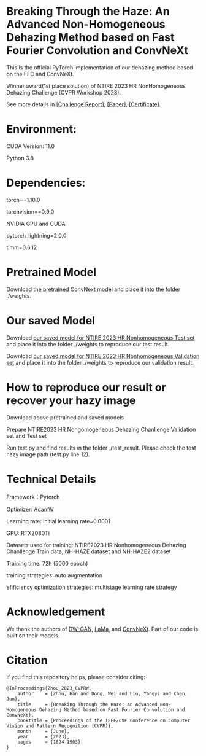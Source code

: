 # Breaking Through the Haze: An Advanced Non-Homogeneous Dehazing Method based on Fast Fourier Convolution and ConvNeXt 
This is the official PyTorch implementation of our dehazing method based on the FFC and ConvNeXt.

Winner award(1st place solution) of NTIRE 2023 HR NonHomogeneous Dehazing Challenge (CVPR Workshop 2023).

See more details in [[Challenge Report](https://openaccess.thecvf.com/content/CVPR2023W/NTIRE/papers/Ancuti_NTIRE_2023_HR_NonHomogeneous_Dehazing_Challenge_Report_CVPRW_2023_paper.pdf)], [[Paper](https://openaccess.thecvf.com/content/CVPR2023W/NTIRE/papers/Zhou_Breaking_Through_the_Haze_An_Advanced_Non-Homogeneous_Dehazing_Method_Based_CVPRW_2023_paper.pdf)], [[Certificate](https://drive.google.com/file/d/1VyAYLamCxugYw6jWT8SVbg82_z6BkNcZ/view?usp=drive_link)].

# Environment:

CUDA Version: 11.0

Python 3.8

# Dependencies:

torch==1.10.0

torchvision==0.9.0

NVIDIA GPU and CUDA

pytorch_lightning=2.0.0

timm=0.6.12


# Pretrained Model
Download [the pretrained ConvNext model](https://dl.fbaipublicfiles.com/convnext/convnext_xlarge_22k_1k_384_ema.pth) and place it into the folder ./weights. 

# Our saved Model
Download [our saved model for NTIRE 2023 HR Nonhomogeneous Test set](https://drive.google.com/file/d/1HfaVBTkBSU8sScFW30cv9XiOuXAmaByW/view?usp=sharing) and place it into the folder ./weights to reproduce our test result.

Download [our saved model for NTIRE 2023 HR Nonhomogeneous Validation set](https://drive.google.com/file/d/1Sd7QBUYv6xoNwYKncG5HWoSxtb99p6ev/view?usp=sharing) and place it into the folder ./weights to reproduce our validation result.

# How to reproduce our result or recover your hazy image
Download above pretrained and saved models

Prepare NTIRE2023 HR Nongomogeneous Dehazing Chanllenge Validation set and Test set

Run test.py and find results in the folder ./test_result. Please check the test hazy image path (test.py line 12).


# Technical Details

Framework：Pytorch 

Optimizer: AdamW

Learning rate: initial learning rate=0.0001

GPU: RTX2080Ti

Datasets used for training: NTIRE2023 HR Nonhomogeneous Dehazing Chanllenge Train data, NH-HAZE dataset and NH-HAZE2 dataset

Training time: 72h (5000 epoch)

training strategies: auto augmentation

efificiency optimization strategies: multistage learning rate strategy


# Acknowledgement
We thank the authors of [DW-GAN](https://github.com/liuh127/NTIRE-2021-Dehazing-DWGAN), [LaMa](https://advimman.github.io/lama-project/), and [ConvNeXt](https://github.com/facebookresearch/ConvNeXt). Part of our code is built on their models.

# Citation
If you find this repository helps, please consider citing:

    
    @InProceedings{Zhou_2023_CVPRW,
        author    = {Zhou, Han and Dong, Wei and Liu, Yangyi and Chen, Jun},   
        title     = {Breaking Through the Haze: An Advanced Non-Homogeneous Dehazing Method based on Fast Fourier Convolution and ConvNeXt},  
        booktitle = {Proceedings of the IEEE/CVF Conference on Computer Vision and Pattern Recognition (CVPR)},  
        month     = {June},  
        year      = {2023},  
        pages     = {1894-1903}  
    }





